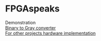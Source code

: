 # FPGAspeaks
Demonstration  
[Binary to Gray converter](https://youtu.be/ARK0nYrJ3lc?si=W8Ub5MytuHwUZfei)  
[For other projects hardware implementation](https://www.youtube.com/watch?v=MCheL19VTXY&list=PLMsHMx1YNPXv7Vl8d7NLdeCWgILdYYqQc&pp=gAQBiAQB)
